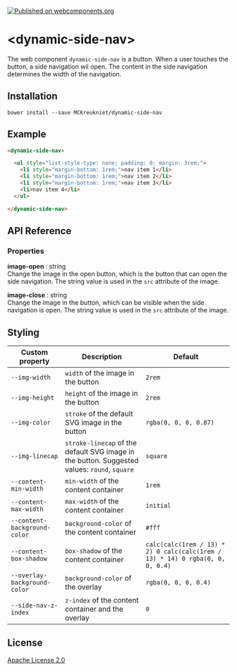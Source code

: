 [![Published on webcomponents.org](https://img.shields.io/badge/webcomponents.org-published-blue.svg)](https://www.webcomponents.org/element/MCKreukniet/dynamic-side-nav)

# \<dynamic-side-nav\>

The web component `dynamic-side-nav` is a button. When a user touches the button, a side navigation wil open. The content in the side navigation determines the width of the navigation.

## Installation

```
bower install --save MCKreukniet/dynamic-side-nav
```

## Example

<!--
```
<custom-element-demo>
  <template>
    <link rel="import" href="dynamic-side-nav.html">
    <style>
      dynamic-side-nav {
        height: 21rem;
      }
    </style>
    <next-code-block></next-code-block>
  </template>
</custom-element-demo>
```
-->
```html
<dynamic-side-nav>

  <ul style="list-style-type: none; padding: 0; margin: 3rem;">
    <li style="margin-bottom: 1rem;">nav item 1</li>
    <li style="margin-bottom: 1rem;">nav item 2</li>
    <li style="margin-bottom: 1rem;">nav item 3</li>
    <li>nav item 4</li>
  </ul>

</dynamic-side-nav>
```

## API Reference
### Properties
**image-open** : string  
Change the image in the open button, which is the button that can open the side navigation. The string value is used in the `src` attribute of the image.

**image-close** : string  
Change the image in the button, which can be visible when the side navigation is open. The string value is used in the `src` attribute of the image.

## Styling

| Custom property              | Description | Default |
| ---------------------------- | ----------- | ------- |
| `--img-width`                | `width` of the image in the button | `2rem` |
| `--img-height`               | `height` of the image in the button | `2rem` |
| `--img-color`                | `stroke` of the default SVG image in the button | `rgba(0, 0, 0, 0.87)` |
| `--img-linecap`              | `stroke-linecap` of the default SVG image in the button. Suggested values: `round`, `square` | `square` |
| `--content-min-width`         | `min-width` of the content container | `1rem` |
| `--content-max-width`         | `max-width` of the content container | `initial` |
| `--content-background-color`  | `background-color` of the content container | `#fff` |
| `--content-box-shadow`        | `box-shadow` of the content container | `calc(calc(1rem / 13) * 2) 0 calc(calc(1rem / 13) * 14) 0 rgba(0, 0, 0, 0.4)` |
| `--overlay-background-color` | `background-color` of the overlay | `rgba(0, 0, 0, 0.4)` |
| `--side-nav-z-index`         | `z-index` of the content container and the overlay | `0` |

## License

[Apache License 2.0](https://github.com/MCKreukniet/dynamic-side-nav/blob/master/LICENSE.md)
